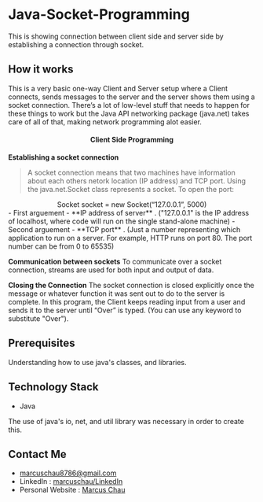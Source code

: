 # Java-Socket-Programming

This is showing connection between client side and server side by establishing a connection through socket.


## How it works ##

This is a very basic one-way Client and Server setup where a Client connects, sends messages to the server and the server shows them using a socket connection. 
There’s a lot of low-level stuff that needs to happen for these things to work but the Java API networking package (java.net) takes care of all of that, making network programming alot easier.

#### **<div align = "center">Client Side Programming </div>**
**Establishing a socket connection**
> A socket connection means that two machines have information about each others netork location (IP address) and TCP port. Using the java.net.Socket class represents a socket. To open the port:


<div align="center">Socket socket = new Socket(“127.0.0.1”, 5000)</div>
- First arguement - **IP address of server** . ("127.0.0.1"  is the IP address of localhost, where code will run on the single stand-alone machine)
- Second arguement -  **TCP port** . (Just a number representing which application to run on a server. For example, HTTP runs on port 80. The port number can be from 0 to 65535)

**Communication between sockets**
To communicate over a socket connection, streams are used for both input and output of data.

**Closing the Connection**
The socket connection is closed explicitly once the message or whatever function it was sent out to do to the server is complete.
In this program, the Client keeps reading input from a user and sends it to the server until “Over” is typed. (You can use any keyword to substitute "Over").


## Prerequisites ##

Understanding how to use java's classes, and libraries.

## Technology Stack ##

- Java

The use of java's io, net, and util library was necessary in order to create this.


## Contact Me ##

- marcuschau8786@gmail.com
- LinkedIn : [marcuschau/LinkedIn](https://www.linkedin.com/in/marcus-chau-b88878221/)
- Personal Website : [Marcus Chau](https://marcuschau.com/)

